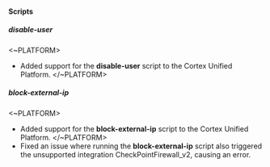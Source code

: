 
#### Scripts

##### disable-user

<~PLATFORM>
- Added support for the **disable-user** script to the Cortex Unified Platform.
</~PLATFORM>

##### block-external-ip
<~PLATFORM>
- Added support for the **block-external-ip** script to the Cortex Unified Platform.
</~PLATFORM>
- Fixed an issue where running the **block-external-ip** script also triggered the unsupported integration CheckPointFirewall_v2, causing an error.
